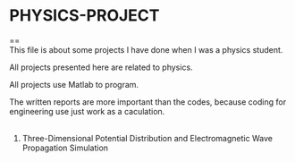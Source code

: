 # PHYSICS-PROJECT
==
<br>
This file is about some projects I have done when I was a physics student.

All projects presented here are related to physics.

All projects use Matlab to program.

The written reports are more important than the codes, because coding for engineering use just work as a caculation.
<br>
<br>
1. Three-Dimensional Potential Distribution and Electromagnetic Wave Propagation Simulation
  

